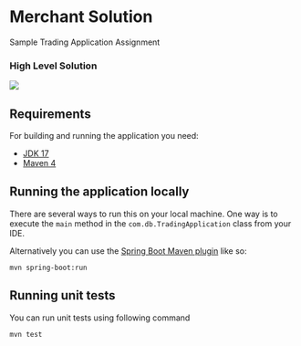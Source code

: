 # Merchant Solution
Sample Trading Application Assignment

### High Level Solution

![](https://i.imgur.com/xCa7Xjp.png)

## Requirements

For building and running the application you need:

- [JDK 17](https://www.oracle.com/java/technologies/javase/jdk17-archive-downloads.html)
- [Maven 4](https://maven.apache.org)

## Running the application locally

There are several ways to run this on your local machine. One way is to execute the `main` method in the `com.db.TradingApplication` class from your IDE.

Alternatively you can use the [Spring Boot Maven plugin](https://docs.spring.io/spring-boot/docs/current/reference/html/build-tool-plugins-maven-plugin.html) like so:

```shell
mvn spring-boot:run
```

## Running unit tests

You can run unit tests using following command

```shell
mvn test
```